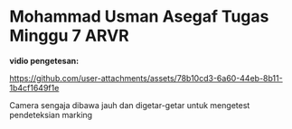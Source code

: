 # Mohammad Usman Asegaf Tugas Minggu 7 ARVR

**vidio pengetesan:**

https://github.com/user-attachments/assets/78b10cd3-6a60-44eb-8b11-1b4cf1649f1e

Camera sengaja dibawa jauh dan digetar-getar untuk mengetest pendeteksian marking

